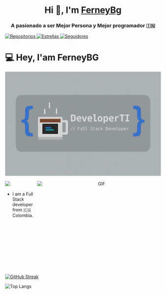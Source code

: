 <h1 align="center">Hi 👋, I'm <a href="https://100rabhcsmc.github.io/Me.io/" target="blank">
FerneyBg</a></h1>
<h3 align="center">A pasionado a ser Mejor Persona y Mejor programador  &#127470;&#127475</h3>
<p align="left">
  <a href="https://github.com/NeyBg23?tab=repositories">
    <img src="https://img.shields.io/badge/Repositorios-5-blue?logo=github" alt="Repositorios">
  </a>
  <a href="https://github.com/ebeltran7?tab=stars">
    <img src="https://img.shields.io/badge/⭐%20Stars-10-yellow?logo=github" alt="Estrellas">
  </a>
  <a href="https://github.com/ebeltran7?tab=followers">
    <img src="https://img.shields.io/badge/👥%20Seguidores-3-lightgrey?logo=github" alt="Seguidores">
  </a>
</p>

# 💻 Hey, I'am FerneyBG

![Logo](https://github.com/NeyBg23/NeyBg23/blob/main/f73d0886-c81c-44ca-ad5e-8ba3ec08ecf3.png)

<a target="_blank" align="center">
  <img align="right" top="500" height="300" width="400" alt="GIF" src="https://media.giphy.com/media/SWoSkN6DxTszqIKEqv/giphy.gif">
</a>
<img src="https://media.giphy.com/media/hvRJCLFzcasrR4ia7z/giphy.gif" width="35">

* I am a Full Stack developer from 🇨🇴 Colombia.
  

[![GitHub Streak](https://github-readme-streak-stats.herokuapp.com?user=NeyBG%20Developer&theme=city-lights&hide_border=&locale=es&short_numbers=&date_format=M%20j%5B%2C%20Y%5D&exclude_days=Mon&card_height=200)](https://git.io/streak-stats)

![Top Langs](https://github-readme-stats.vercel.app/api/top-langs/?username=NeyBg23&hide_progress=false)
